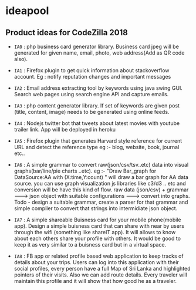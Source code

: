 # ideapool

## Product ideas for CodeZilla 2018

- `IA0` : php business card generator library. Business card jpeg will be generated for given name, email, photo, web address(Add as QR code also).

- `IA1` : Firefox plugin to get quick information about stackoverflow account. Eg : notify reputation changes and important messages

- `IA2` : Email address extracting tool by keywords using java swing GUI. Search web pages using search engine API and capture emails.

- `IA3` : php content generator library. If set of keywords are given post (title, content, image) needs to be generated using online feeds.

- `IA4` : Nodejs twitter bot that tweets about latest movies with youtube trailer link. App will be deployed in heroku

- `IA5` : Firefox plugin that generates Harvard style reference for current URL and detect the reference type eg :- blog, website, book, journal etc..

- `IA6` : A simple grammar to convert raw(json/csv/tsv..etc) data into visual graphs(bar/line/pie charts ..etc).
eg :- "Draw Bar_graph for DataSource:AA with (X:time,Y:count) " will draw a bar graph for AA data source. you can use graph visualization js libraries like c3/d3 .. etc and conversion will be have this kind of flow. raw data (json/csv) + grammar ---> json object with suitable configurations ---> convert into graphs. Todo - design a suitable grammar, create a parser for that grammar and simple compiler to convert that strings into intermidiate json object. 

- `IA7` : A simple shareable Buisness card for your mobile phone(mobile app). Design a simple buisness card that can share with near by users through the wifi (something like shareIT app). It will allows to know about each others share your profile with others. It would be good to keep it as very similar to a buisness card but in a virtual space.   

- `IA8` : FB app or related profile based web application to keep tracks of details about your trips. Users can log into this application with their social profiles, every person have a full Map of Sri Lanka and highlighted pointers of their visits. Also we can add route details. Every traveler will maintain this profile and it will show that how good he as a traveler.  
